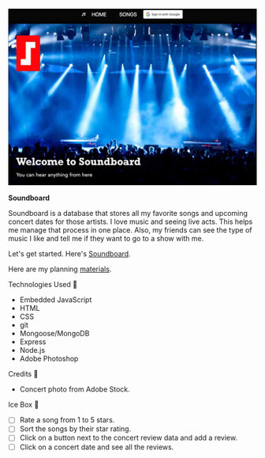 ![This is an image of the splash page for Soundboard](./public/stylesheets/images/Soundboard_Splash_Page.jpg)

**Soundboard**

Soundboard is a database that stores all my favorite songs and upcoming concert dates for those artists.  I love music and seeing live acts.  This helps me manage that process in one place.  Also, my friends can see the type of music I like and tell me if they want to go to a show with me.

Let's get started.  Here's [Soundboard](https://song-collector.fly.dev/).

Here are my planning [materials](https://trello.com/b/hLlHtnd9/song-collector).

Technologies Used 💾

- Embedded JavaScript
- HTML
- CSS
- git
- Mongoose/MongoDB
- Express
- Node.js
- Adobe Photoshop

Credits 🙌

 - Concert photo from Adobe Stock.

Ice Box 🧊

- [ ] Rate a song from 1 to 5 stars.
- [ ] Sort the songs by their star rating.
- [ ] Click on a button next to the concert review data and add a review.
- [ ] Click on a concert date and see all the reviews.
